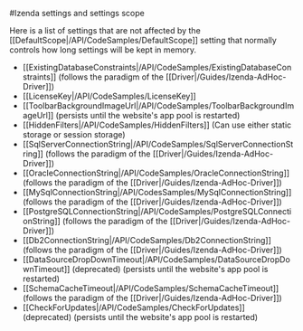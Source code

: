 #Izenda settings and settings scope

Here is a list of settings that are not affected by the [[DefaultScope|/API/CodeSamples/DefaultScope]] setting that normally controls how long settings will be kept in memory.

* [[ExistingDatabaseConstraints|/API/CodeSamples/ExistingDatabaseConstraints]] (follows the paradigm of the [[Driver|/Guides/Izenda-AdHoc-Driver]])
* [[LicenseKey|/API/CodeSamples/LicenseKey]]
* [[ToolbarBackgroundImageUrl|/API/CodeSamples/ToolbarBackgroundImageUrl]] (persists until the website's app pool is restarted)
* [[HiddenFilters|/API/CodeSamples/HiddenFilters]] (Can use either static storage or session storage)
* [[SqlServerConnectionString|/API/CodeSamples/SqlServerConnectionString]] (follows the paradigm of the [[Driver|/Guides/Izenda-AdHoc-Driver]])
* [[OracleConnectionString|/API/CodeSamples/OracleConnectionString]] (follows the paradigm of the [[Driver|/Guides/Izenda-AdHoc-Driver]])
* [[MySqlConnectionString|/API/CodesSamples/MySqlConnectionString]] (follows the paradigm of the [[Driver|/Guides/Izenda-AdHoc-Driver]])
* [[PostgreSQLConnectionString|/API/CodeSamples/PostgreSQLConnectionString]] (follows the paradigm of the [[Driver|/Guides/Izenda-AdHoc-Driver]])
* [[Db2ConnectionString|/API/CodeSamples/Db2ConnectionString]] (follows the paradigm of the [[Driver|/Guides/Izenda-AdHoc-Driver]])
* [[DataSourceDropDownTimeout|/API/CodeSamples/DataSourceDropDownTimeout]] (deprecated) (persists until the website's app pool is restarted)
* [[SchemaCacheTimeout|/API/CodeSamples/SchemaCacheTimeout]] (follows the paradigm of the [[Driver|/Guides/Izenda-AdHoc-Driver]])
* [[CheckForUpdates|/API/CodeSamples/CheckForUpdates]] (deprecated) (persists until the website's app pool is restarted)